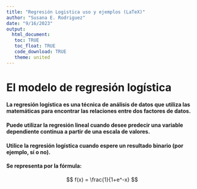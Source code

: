 ```yaml
---
title: "Regresión Logistica uso y ejemplos (LaTeX)"
author: "Susana E. Rodriguez"
date: "9/16/2023"
output:
  html_document:
   toc: TRUE
   toc_float: TRUE
   code_download: TRUE
   theme: united
---
```


# **El modelo de regresión logística**

#### **La regresión logística es una técnica de análisis de datos que utiliza las matemáticas para encontrar las relaciones entre dos factores de datos.**

#### **Puede utilizar la regresión lineal cuando desee predecir una variable dependiente continua a partir de una escala de valores.**

#### **Utilice la regresión logística cuando espere un resultado binario (por ejemplo, sí o no).**

#### Se representa por la fórmula:

$$
f(x) = \frac{1}{1+e^-x}
$$
